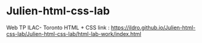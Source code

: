 # Julien-html-css-lab
Web TP ILAC- Toronto 
HTML + CSS
link : https://ildro.github.io/Julien-html-css-lab/Julien-html-css-lab/html-lab-work/index.html
